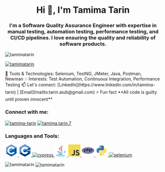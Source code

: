 <h1 align="center">Hi 👋, I'm Tamima Tarin</h1>
<h3 align="center">I'm a Software Quality Assurance Engineer with expertise in manual testing, automation testing, performance testing, and CI/CD pipelines. I love ensuring the quality and reliability of software products. </h3>

<p align="left"> <img src="https://komarev.com/ghpvc/?username=tamimatarin&label=Profile%20views&color=0e75b6&style=flat" alt="tamimatarin" /> </p>

<p align="left"> <a href="https://github.com/ryo-ma/github-profile-trophy"><img src="https://github-profile-trophy.vercel.app/?username=tamimatarin" alt="tamimatarin" /></a> </p>
🔧 Tools & Technologies: Selenium, TestNG, JMeter, Java, Postman, Newman  
💡 Interests: Test Automation, Continuous Integration, Performance Testing  
📫 Let's connect: [LinkedIn](https://www.linkedin.com/in/tamima-tarin) | [Email](mailto:tarin.aiub@gmail.com)  
⚡ Fun fact **All code is guilty until proven innocent**

<h3 align="left">Connect with me:</h3>
<p align="left">
<a href="https://linkedin.com/in/tamima-tarin" target="blank"><img align="center" src="https://raw.githubusercontent.com/rahuldkjain/github-profile-readme-generator/master/src/images/icons/Social/linked-in-alt.svg" alt="tamima-tarin" height="30" width="40" /></a>
<a href="https://fb.com/tamima.tarin.7" target="blank"><img align="center" src="https://raw.githubusercontent.com/rahuldkjain/github-profile-readme-generator/master/src/images/icons/Social/facebook.svg" alt="tamima.tarin.7" height="30" width="40" /></a>
</p>

<h3 align="left">Languages and Tools:</h3>
<p align="left"> <a href="https://www.cprogramming.com/" target="_blank" rel="noreferrer"> <img src="https://raw.githubusercontent.com/devicons/devicon/master/icons/c/c-original.svg" alt="c" width="40" height="40"/> </a> <a href="https://www.w3schools.com/cpp/" target="_blank" rel="noreferrer"> <img src="https://raw.githubusercontent.com/devicons/devicon/master/icons/cplusplus/cplusplus-original.svg" alt="cplusplus" width="40" height="40"/> </a> <a href="https://www.cypress.io" target="_blank" rel="noreferrer"> <img src="https://raw.githubusercontent.com/simple-icons/simple-icons/6e46ec1fc23b60c8fd0d2f2ff46db82e16dbd75f/icons/cypress.svg" alt="cypress" width="40" height="40"/> </a> <a href="https://www.java.com" target="_blank" rel="noreferrer"> <img src="https://raw.githubusercontent.com/devicons/devicon/master/icons/java/java-original.svg" alt="java" width="40" height="40"/> </a> <a href="https://developer.mozilla.org/en-US/docs/Web/JavaScript" target="_blank" rel="noreferrer"> <img src="https://raw.githubusercontent.com/devicons/devicon/master/icons/javascript/javascript-original.svg" alt="javascript" width="40" height="40"/> </a> <a href="https://www.php.net" target="_blank" rel="noreferrer"> <img src="https://raw.githubusercontent.com/devicons/devicon/master/icons/php/php-original.svg" alt="php" width="40" height="40"/> </a> <a href="https://www.python.org" target="_blank" rel="noreferrer"> <img src="https://raw.githubusercontent.com/devicons/devicon/master/icons/python/python-original.svg" alt="python" width="40" height="40"/> </a> <a href="https://www.selenium.dev" target="_blank" rel="noreferrer"> <img src="https://raw.githubusercontent.com/detain/svg-logos/780f25886640cef088af994181646db2f6b1a3f8/svg/selenium-logo.svg" alt="selenium" width="40" height="40"/> </a> </p>

<p><img align="left" src="https://github-readme-stats.vercel.app/api/top-langs?username=tamimatarin&show_icons=true&locale=en&layout=compact" alt="tamimatarin" /></p>

<p>&nbsp;<img align="center" src="https://github-readme-stats.vercel.app/api?username=tamimatarin&show_icons=true&locale=en" alt="tamimatarin" /></p>
